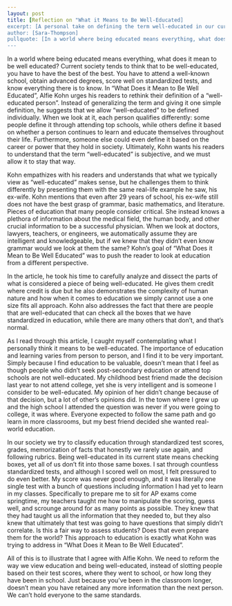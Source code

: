 ```yaml
---
layout: post
title: [Reflection on "What it Means to Be Well-Educated]
excerpt: [A personal take on defining the term well-educated in our current society.]
author: [Sara-Thompson]
pullquote: [In a world where being educated means everything, what does it mean to be well-educated?]
---
```

<p>In a world where being educated means everything, what does it mean to be well educated? Current society tends to think that to be well-educated, you have to have the best of the best. You have to attend a well-known school, obtain advanced degrees, score well on standardized tests, and know everything there is to know. In “What Does it Mean to Be Well Educated”, Alfie Kohn urges his readers to rethink their definition of a “well-educated person”. Instead of generalizing the term and giving it one simple definition, he suggests that we allow “well-educated” to be defined individually. When we look at it, each person qualifies differently: some people define it through attending top schools, while others define it based on whether a person continues to learn and educate themselves throughout their life. Furthermore, someone else could even define it based on the career or power that they hold in society. Ultimately, Kohn wants his readers to understand that the term “well-educated” is subjective, and we must allow it to stay that way.</p>
<p>Kohn empathizes with his readers and understands that what we typically view as “well-educated” makes sense, but he challenges them to think differently by presenting them with the same real-life example he saw, his ex-wife. Kohn mentions that even after 29 years of school, his ex-wife still does not have the best grasp of grammar, basic mathematics, and literature. Pieces of education that many people consider critical. She instead knows a plethora of information about the medical field, the human body, and other crucial information to be a successful physician. When we look at doctors, lawyers, teachers, or engineers, we automatically assume they are intelligent and knowledgeable, but if we knew that they didn’t even know grammar would we look at them the same? Kohn’s goal of “What Does it Mean to Be Well Educated” was to push the reader to look at education from a different perspective.</p>
<p>In the article, he took his time to carefully analyze and dissect the parts of what is considered a piece of being well-educated. He gives them credit where credit is due but he also demonstrates the complexity of human nature and how when it comes to education we simply cannot use a one size fits all approach. Kohn also addresses the fact that there are people that are well-educated that can check all the boxes that we have standardized in education, while there are many others that don’t, and that’s normal. </p>
<p>As I read through this article, I caught myself contemplating what I personally think it means to be well-educated. The importance of education and learning varies from person to person, and I find it to be very important. Simply because I find education to be valuable, doesn’t mean that I feel as though people who didn’t seek post-secondary education or attend top schools are not well-educated. My childhood best friend made the decision last year to not attend college, yet she is very intelligent and is someone I consider to be well-educated. My opinion of her didn’t change because of that decision, but a lot of other’s opinions did. In the town where I grew up and the high school I attended the question was never if you were going to college, it was where. Everyone expected to follow the same path and go learn in more classrooms, but my best friend decided she wanted real-world education.</p>
<p>In our society we try to classify education through standardized test scores, grades, memorization of facts that honestly we rarely use again, and following rubrics. Being well-educated in its current state means checking boxes, yet all of us don’t fit into those same boxes. I sat through countless standardized tests, and although I scored well on most, I felt pressured to do even better. My score was never good enough, and it was literally one single test with a bunch of questions including information I had yet to learn in my classes. Specifically to prepare me to sit for AP exams come springtime, my teachers taught me how to manipulate the scoring, guess well, and scrounge around for as many points as possible. They knew that they had taught us all the information that they needed to, but they also knew that ultimately that test was going to have questions that simply didn’t correlate. Is this a fair way to assess students? Does that even prepare them for the world? This approach to education is exactly what Kohn was trying to address in “What Does it Mean to Be Well Educated”. </p>
<p>All of this is to illustrate that I agree with Alfie Kohn. We need to reform the way we view education and being well-educated, instead of slotting people based on their test scores, where they went to school, or how long they have been in school. Just because you’ve been in the classroom longer, doesn’t mean you have retained any more information than the next person. We can’t hold everyone to the same standards.</p>
